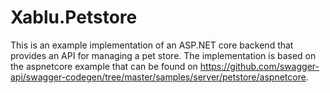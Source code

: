 # Xablu.Petstore

This is an example implementation of an ASP.NET core backend that provides an API for managing a pet store.
The implementation is based on the aspnetcore example that can be found on https://github.com/swagger-api/swagger-codegen/tree/master/samples/server/petstore/aspnetcore.
